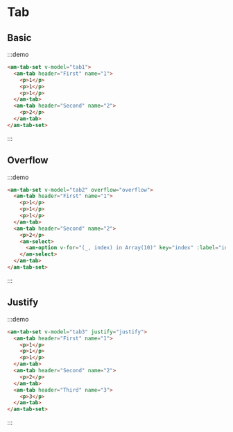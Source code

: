 # Tab

## Basic

:::demo
```html
<am-tab-set v-model="tab1">
  <am-tab header="First" name="1">
    <p>1</p>
    <p>1</p>
    <p>1</p>
  </am-tab>
  <am-tab header="Second" name="2">
    <p>2</p>
  </am-tab>
</am-tab-set>
```
:::

## Overflow

:::demo
```html
<am-tab-set v-model="tab2" overflow="overflow">
  <am-tab header="First" name="1">
    <p>1</p>
    <p>1</p>
    <p>1</p>
  </am-tab>
  <am-tab header="Second" name="2">
    <p>2</p>
    <am-select>
      <am-option v-for="(_, index) in Array(10)" key="index" :label="index.toString()" :value="index"></am-option>
    </am-select>
  </am-tab>
</am-tab-set>
```
:::

## Justify

:::demo
```html
<am-tab-set v-model="tab3" justify="justify">
  <am-tab header="First" name="1">
    <p>1</p>
    <p>1</p>
    <p>1</p>
  </am-tab>
  <am-tab header="Second" name="2">
    <p>2</p>
  </am-tab>
  <am-tab header="Third" name="3">
    <p>3</p>
  </am-tab>
</am-tab-set>
```
:::

<script>
import PageMixin from '@/mixins/page'

export default {
  mixins: [
    PageMixin,
  ],
  data () {
    return {
      tab1: '1',
      tab2: '1',
      tab3: '1',
    }
  },
}
</script>
